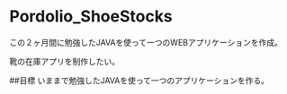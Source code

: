 # Pordolio_ShoeStocks
この２ヶ月間に勉強したJAVAを使って一つのWEBアプリケーションを作成。

靴の在庫アプリを制作したい。

##目標
いままで勉強したJAVAを使って一つのアプリケーションを作る。